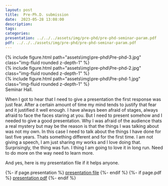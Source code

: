 ```yaml
---
layout: post
title:  Pre-Ph.D. submission
date:  2023-05-28 13:08:00
description: 
tags: 
categories:
presentation: ../../../assets/img/pre-phd/pre-phd-seminar-param.pdf
pdf: ../../../assets/img/pre-phd/pre-phd-seminar-param.pdf
---
```

<div class="row mt-3">
    <div class="col-sm mt-3 mt-md-0">
        {% include figure.html path="assets\img\pre-phd\Pre-phd-3.jpg" class="img-fluid rounded z-depth-1" %}
    </div>
    <div class="col-sm mt-3 mt-md-0">
        {% include figure.html path="assets\img\pre-phd\Pre-phd-2.jpg" class="img-fluid rounded z-depth-1" %}
    </div>
</div>
<div class="row mt-3">
    <div class="col-sm mt-3 mt-md-0">
        {% include figure.html path="assets\img\pre-phd\Pre-phd-1.jpg" class="img-fluid rounded z-depth-1" %}
    </div>
</div>
<div class="caption">
    Seminar Hall. 
</div>

When I got to hear that I need to give a presentation the first response was just fear. After a certain amount of time my mind tends to justify that fear and it justified it well enough. I have always been afraid of stages, always afraid to face the faces staring at you. But I need to present somehow and I needed to give a good presentation. Why I was afraid of the audience thats a real mystery but may be the reason is that the things I was talking about was not my own. In this case I need to talk about the things I have done for last five years. Thats something different and for the first time. I am not giving a speech, I am just sharing my works and I love doing that. 
Surprisingly, the thing was fun. I thing I am going to love it in long run. Need to do more on the way need to learn more.

And yes, here is my presentation file if it helps anyone. 

<div class="links">

  {%- if page.presentation %}
    <a href="{{page.presentation}}" class="btn btn-sm z-depth-0" role="button">presentation file</a>
{%- endif %}
  {%- if page.pdf %}
    <a href="{{page.pdf}}" class="btn btn-sm z-depth-0" role="button">presentation pdf</a>
{%- endif %}
</div>
